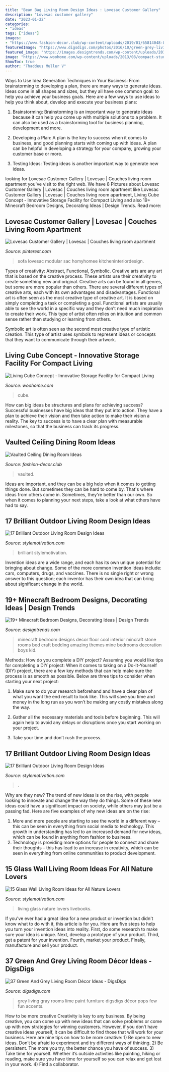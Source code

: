 ```yaml
---
title: "Bean Bag Living Room Design Ideas : Lovesac Customer Gallery"
description: "Lovesac customer gallery"
date: "2023-01-22"
categories:
- "ideas"
tags: ["ideas"]
images:
- "https://www.fashion-decor.club/wp-content/uploads/2019/01/65814048-81176325.jpg"
featuredImage: "https://www.digsdigs.com/photos/2016/10/green-grey-living-rooms-2.jpg"
featured_image: "https://images.designtrends.com/wp-content/uploads/2015/10/11101052/Kids-Minecraft-Bedroom-Design.jpg"
image: "https://www.woohome.com/wp-content/uploads/2013/08/compact-studio-apartment-design-6.jpg"
ShowToc: true
author: "Thaddeus Muller V"
---
```



Ways to Use Idea Generation Techniques in Your Business: From brainstorming to developing a plan, there are many ways to generate ideas.
Ideas come in all shapes and sizes, but they all have one common goal: to help you achieve your business goals. Here are a few ways to use ideas to help you think about, develop and execute your business plans:
1. Brainstorming: Brainstorming is an important way to generate ideas because it can help you come up with multiple solutions to a problem. It can also be used as a brainstorming tool for business planning, development and more.

2. Developing a Plan: A plan is the key to success when it comes to business, and good planning starts with coming up with ideas. A plan can be helpful in developing a strategy for your company, growing your customer base or more.

3. Testing Ideas: Testing ideas is another important way to generate new ideas.

	

		
looking for Lovesac Customer Gallery | Lovesac | Couches living room apartment you've visit to the right web. We have 8 Pictures about Lovesac Customer Gallery | Lovesac | Couches living room apartment like Lovesac Customer Gallery | Lovesac | Couches living room apartment, Living Cube Concept - Innovative Storage Facility for Compact Living and also 19+ Minecraft Bedroom Designs, Decorating Ideas | Design Trends. Read more:
		
    
## Lovesac Customer Gallery | Lovesac | Couches Living Room Apartment

<img loading=lazy src="https://i.pinimg.com/736x/07/90/24/0790248ea5e808839650a5cdf4dfd511.jpg" onerror="this.onerror=null;this.src='https://tse2.mm.bing.net/th?id=OIP.I9Jl9UPDKOgGYPNivmYrPgHaHa&amp;pid=15.1';" alt="Lovesac Customer Gallery | Lovesac | Couches living room apartment">

_Source: pinterest.com_

>sofa lovesac modular sac homyhomee kitcheninteriordesign. 

	

Types of creativity: Abstract, Functional, Symbolic.
Creative arts are any art that is based on the creative process. These artists use their creativity to create something new and original. Creative arts can be found in all genres, but some are more popular than others. There are several different types of creative arts, each with its own advantages and disadvantages.
Functional art is often seen as the most creative type of creative art. It is based on simply completing a task or completing a goal. Functional artists are usually able to see the world in a specific way and they don’t need much inspiration to create their work. This type of artist often relies on intuition and common sense rather than studying or learning from others.

 Symbolic art is often seen as the second most creative type of artistic creation. This type of artist uses symbols to represent ideas or concepts that they want to communicate through their artwork.

    
## Living Cube Concept - Innovative Storage Facility For Compact Living

<img loading=lazy src="https://www.woohome.com/wp-content/uploads/2013/08/compact-studio-apartment-design-6.jpg" onerror="this.onerror=null;this.src='https://tse3.mm.bing.net/th?id=OIP.jWQYoa779J0Tq5dX3jLSlwHaLG&amp;pid=15.1';" alt="Living Cube Concept - Innovative Storage Facility for Compact Living">

_Source: woohome.com_

>cube. 

	

How can big ideas be structures and plans for achieving success?
Successful businesses have big ideas that they put into action. They have a plan to achieve their vision and then take action to make their vision a reality. The key to success is to have a clear plan with measurable milestones, so that the business can track its progress.

    
## Vaulted Ceiling Dining Room Ideas

<img loading=lazy src="https://www.fashion-decor.club/wp-content/uploads/2019/01/65814048-81176325.jpg" onerror="this.onerror=null;this.src='https://tse1.mm.bing.net/th?id=OIP.3l9SWPkvwreliE2Y45aN-gHaLH&amp;pid=15.1';" alt="Vaulted Ceiling Dining Room Ideas">

_Source: fashion-decor.club_

>vaulted. 

	

Ideas are important, and they can be a big help when it comes to getting things done. But sometimes they can be hard to come by. That's where ideas from others come in. Sometimes, they're better than our own. So when it comes to planning your next steps, take a look at what others have had to say.

    
## 17 Brilliant Outdoor Living Room Design Ideas

<img loading=lazy src="https://www.stylemotivation.com/wp-content/uploads/2014/01/19-Brilliant-Outdoor-Living-Room-Design-Ideas-7.jpg" onerror="this.onerror=null;this.src='https://tse3.mm.bing.net/th?id=OIP.Fxps3F7bAf84Q7ViRAvOPgAAAA&amp;pid=15.1';" alt="17 Brilliant Outdoor Living Room Design Ideas">

_Source: stylemotivation.com_

>brilliant stylemotivation. 

	

Invention ideas are a wide range, and each has its own unique potential for bringing about change. Some of the more common invention ideas include: cars, computers, drugs, and vaccines. There is no single right or wrong answer to this question; each inventor has their own idea that can bring about significant change in the world.

    
## 19+ Minecraft Bedroom Designs, Decorating Ideas | Design Trends

<img loading=lazy src="https://images.designtrends.com/wp-content/uploads/2015/10/11101052/Kids-Minecraft-Bedroom-Design.jpg" onerror="this.onerror=null;this.src='https://tse1.mm.bing.net/th?id=OIP.bo-mSngA37tkJy2nUairRAHaE7&amp;pid=15.1';" alt="19+ Minecraft Bedroom Designs, Decorating Ideas | Design Trends">

_Source: designtrends.com_

>minecraft bedroom designs decor floor cool interior mincraft stone rooms bed craft bedding amazing themes mine bedrooms decoration boys kid. 

	

Methods: How do you complete a DIY project?
Assuming you would like tips for completing a DIY project: 
When it comes to taking on a Do-It-Yourself (DIY) project, there are a few key methods that can help make sure the process is as smooth as possible. Below are three tips to consider when starting your next project:

1. Make sure to do your research beforehand and have a clear plan of what you want the end result to look like. This will save you time and money in the long run as you won’t be making any costly mistakes along the way.

2. Gather all the necessary materials and tools before beginning. This will again help to avoid any delays or disruptions once you start working on your project.

3. Take your time and don’t rush the process.

    
## 17 Brilliant Outdoor Living Room Design Ideas

<img loading=lazy src="https://www.stylemotivation.com/wp-content/uploads/2014/01/19-Brilliant-Outdoor-Living-Room-Design-Ideas-2-620x455.jpg" onerror="this.onerror=null;this.src='https://tse1.mm.bing.net/th?id=OIP.TMKVXCrZoUwBMuVlYP2o2AHaFb&amp;pid=15.1';" alt="17 Brilliant Outdoor Living Room Design Ideas">

_Source: stylemotivation.com_

>. 

	

Why are they new?
The trend of new ideas is on the rise, with people looking to innovate and change the way they do things. Some of these new ideas could have a significant impact on society, while others may just be a passing fad. Here are five examples of why new ideas are on the rise: 
1) More and more people are starting to see the world in a different way – this can be seen in everything from social media to technology. This growth in understanding has led to an increased demand for new ideas, which can be found in anything from fashion to business. 
2) Technology is providing more options for people to connect and share their thoughts – this has lead to an increase in creativity, which can be seen in everything from online communities to product development.

    
## 15 Glass Wall Living Room Ideas For All Nature Lovers

<img loading=lazy src="https://www.stylemotivation.com/wp-content/uploads/2015/10/1122-620x620.jpg" onerror="this.onerror=null;this.src='https://tse3.mm.bing.net/th?id=OIP.zcI0k1Jm7JFjHOAQI00xugHaHa&amp;pid=15.1';" alt="15 Glass Wall Living Room Ideas for All Nature Lovers">

_Source: stylemotivation.com_

>living glass nature lovers livebooks. 

	

If you've ever had a great idea for a new product or invention but didn't know what to do with it, this article is for you. Here are five steps to help you turn your invention ideas into reality. First, do some research to make sure your idea is unique. Next, develop a prototype of your product. Third, get a patent for your invention. Fourth, market your product. Finally, manufacture and sell your product.

    
## 37 Green And Grey Living Room Décor Ideas - DigsDigs

<img loading=lazy src="https://www.digsdigs.com/photos/2016/10/green-grey-living-rooms-2.jpg" onerror="this.onerror=null;this.src='https://tse4.mm.bing.net/th?id=OIP.iXTYHoQiRWko-FNys1NhXgHaJ4&amp;pid=15.1';" alt="37 Green And Grey Living Room Décor Ideas - DigsDigs">

_Source: digsdigs.com_

>grey living gray rooms lime paint furniture digsdigs décor pops few fun accents. 

	

How to be more creative
Creativity is key to any business. By being creative, you can come up with new ideas that can solve problems or come up with new strategies for winning customers. However, if you don’t have creative ideas yourself, it can be difficult to find those that will work for your business. Here are nine tips on how to be more creative: 1) Be open to new ideas. Don’t be afraid to experiment and try different ways of thinking. 2) Be persistent. The more you try, the better chance you have of success. 3) Take time for yourself. Whether it’s outside activities like painting, hiking or reading, make sure you have time for yourself so you can relax and get lost in your work. 4) Find a collaborator.


